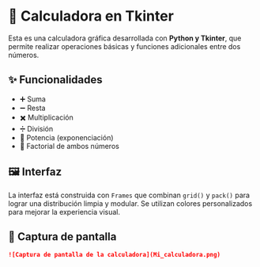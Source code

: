 # 🧮 Calculadora en Tkinter

Esta es una calculadora gráfica desarrollada con **Python y Tkinter**, que permite realizar operaciones básicas y funciones adicionales entre dos números.

## ✨ Funcionalidades

- ➕ Suma  
- ➖ Resta  
- ✖️ Multiplicación  
- ➗ División  
- 🧠 Potencia (exponenciación)  
- 🎯 Factorial de ambos números

## 🖼️ Interfaz

La interfaz está construida con `Frames` que combinan `grid()` y `pack()` para lograr una distribución limpia y modular. Se utilizan colores personalizados para mejorar la experiencia visual.

## 📸 Captura de pantalla

```markdown
![Captura de pantalla de la calculadora](Mi_calculadora.png)
